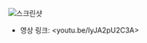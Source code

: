 ![스크린샷](https://github.com/jiheaBaik/DX11_3DPortfolio_SpongeBob/assets/105536725/4fc23a3f-3ff7-4fc0-97c6-d5dd13fb05d2)
* 영상 링크: <youtu.be/IyJA2pU2C3A>

